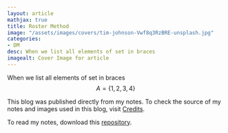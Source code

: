 ```yaml
---
layout: article
mathjax: true
title: Roster Method
image: "/assets/images/covers/tim-johnson-Vwf8q3RzBRE-unsplash.jpg"
categories:
- DM
desc: When we list all elements of set in braces 
imagealt: Cover Image for article
---
```


When we list all elements of set in braces
$$A = \{ 1, 2, 3, 4 \}$$

































































































































































































































































































































































































This blog was published directly from my notes.
To check the source of my notes and images used in this blog, visit <a href="/credits.html" target="_blank">Credits</a>.

To read my notes, download this <a href="https://github.com/bovem/CS" target="blank">repository</a>.